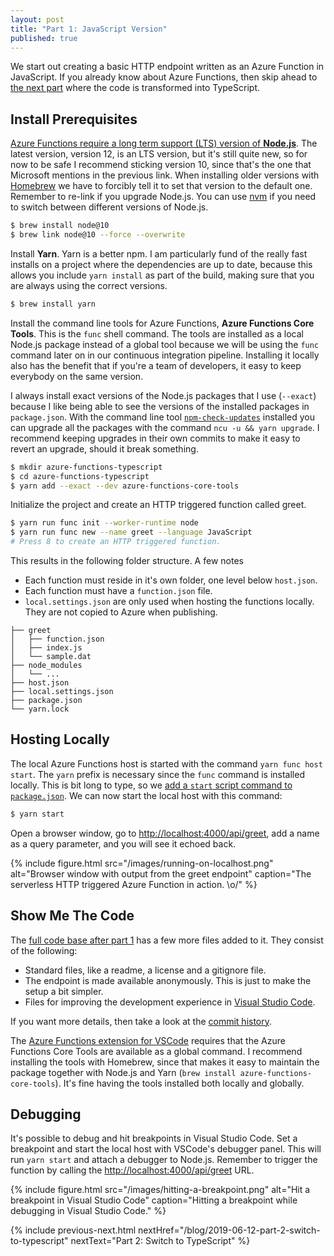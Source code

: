 ```yaml
---
layout: post
title: "Part 1: JavaScript Version"
published: true
---
```


We start out creating a basic HTTP endpoint written as an Azure Function in JavaScript. If you already know about Azure Functions, then skip ahead to [the next part](/blog/2019-06-12-part-2-switch-to-typescript) where the code is transformed into TypeScript.

## Install Prerequisites

[Azure Functions require a long term support (LTS) version of **Node.js**](https://docs.microsoft.com/en-us/azure/azure-functions/functions-reference-node#node-version). The latest version, version 12, is an LTS version, but it's still quite new, so for now to be safe I recommend sticking version 10, since that's the one that Microsoft mentions in the previous link. When installing older versions with [Homebrew](https://brew.sh/) we have to forcibly tell it to set that version to the default one. Remember to re-link if you upgrade Node.js. You can use [nvm](https://github.com/nvm-sh/nvm) if you need to switch between different versions of Node.js.

```bash
$ brew install node@10
$ brew link node@10 --force --overwrite
```

Install **Yarn**. Yarn is a better npm. I am particularly fund of the really fast installs on a project where the dependencies are up to date, because this allows you include `yarn install` as part of the build, making sure that you are always using the correct versions.

```bash
$ brew install yarn
```

Install the command line tools for Azure Functions, **Azure Functions Core Tools**. This is the `func` shell command. The tools are installed as a local Node.js package instead of a global tool because we will be using the `func` command later on in our continuous integration pipeline. Installing it locally also has the benefit that if you're a team of developers, it easy to keep everybody on the same version.

I always install exact versions of the Node.js packages that I use (`--exact`) because I like being able to see the versions of the installed packages in `package.json`. With the command line tool [`npm-check-updates`](https://www.npmjs.com/package/npm-check-updates) installed you can upgrade all the packages with the command `ncu -u && yarn upgrade`. I recommend keeping upgrades in their own commits to make it easy to revert an upgrade, should it break something.

```bash
$ mkdir azure-functions-typescript
$ cd azure-functions-typescript
$ yarn add --exact --dev azure-functions-core-tools
```

Initialize the project and create an HTTP triggered function called greet.

```bash
$ yarn run func init --worker-runtime node
$ yarn run func new --name greet --language JavaScript
# Press 8 to create an HTTP triggered function.
```

This results in the following folder structure. A few notes

- Each function must reside in it's own folder, one level below `host.json`.
- Each function must have a `function.json` file.
- `local.settings.json` are only used when hosting the functions locally. They are not copied to Azure when publishing.

```text
├── greet
│   ├── function.json
│   ├── index.js
│   └── sample.dat
├── node_modules
│   └── ...
├── host.json
├── local.settings.json
├── package.json
└── yarn.lock
```

## Hosting Locally

The local Azure Functions host is started with the command `yarn func host start`. The `yarn` prefix is necessary since the `func` command is installed locally. This is bit long to type, so we [add a `start` script command to `package.json`](https://github.com/janaagaard75/azure-functions-typescript/commit/10ad0215992cd18513d421dd8bf4b1629b68af5f). We can now start the local host with this command:

```bash
$ yarn start
```

Open a browser window, go to <http://localhost:4000/api/greet>, add a name as a query parameter, and you will see it echoed back.

{% include figure.html
  src="/images/running-on-localhost.png"
  alt="Browser window with output from the greet endpoint"
  caption="The serverless HTTP triggered Azure Function in action. \o/"
%}

## Show Me The Code

The [full code base after part 1](https://github.com/janaagaard75/azure-functions-typescript/tree/1-javascript-version) has a few more files added to it. They consist of the following:

- Standard files, like a readme, a license and a gitignore file.
- The endpoint is made available anonymously. This is just to make the setup a bit simpler.
- Files for improving the development experience in [Visual Studio Code](https://code.visualstudio.com/).

If you want more details, then take a look at the [commit history](https://github.com/janaagaard75/azure-functions-typescript/commits/1-javascript-version).

The [Azure Functions extension for VSCode](https://marketplace.visualstudio.com/items?itemName=ms-azuretools.vscode-azurefunctions) requires that the Azure Functions Core Tools are available as a global command. I recommend installing the tools with Homebrew, since that makes it easy to maintain the package together with Node.js and Yarn (`brew install azure-functions-core-tools`). It's fine having the tools installed both locally and globally.

## Debugging

It's possible to debug and hit breakpoints in Visual Studio Code. Set a breakpoint and start the local host with VSCode's debugger panel. This will run `yarn start` and attach a debugger to Node.js. Remember to trigger the function by calling the <http://localhost:4000/api/greet> URL.

{% include figure.html
  src="/images/hitting-a-breakpoint.png"
  alt="Hit a breakpoint in Visual Studio Code"
  caption="Hitting a breakpoint while debugging in Visual Studio Code."
%}

{% include previous-next.html
  nextHref="/blog/2019-06-12-part-2-switch-to-typescript"
  nextText="Part 2: Switch to TypeScript"
%}
